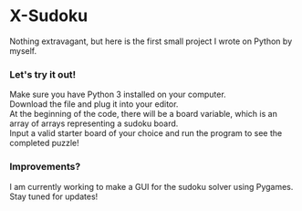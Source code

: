 # X-Sudoku
Nothing extravagant, but here is the first small project I wrote on Python by myself.

### Let's try it out!
Make sure you have Python 3 installed on your computer. <br />
Download the file and plug it into your editor. <br />
At the beginning of the code, there will be a board variable, which is an array of arrays representing a sudoku board. <br />
Input a valid starter board of your choice and run the program to see the completed puzzle! <br />

### Improvements?
I am currently working to make a GUI for the sudoku solver using Pygames. <br />
Stay tuned for updates!
